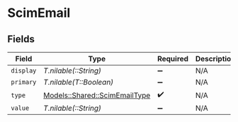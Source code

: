 # ScimEmail


## Fields

| Field                                                                 | Type                                                                  | Required                                                              | Description                                                           |
| --------------------------------------------------------------------- | --------------------------------------------------------------------- | --------------------------------------------------------------------- | --------------------------------------------------------------------- |
| `display`                                                             | *T.nilable(::String)*                                                 | :heavy_minus_sign:                                                    | N/A                                                                   |
| `primary`                                                             | *T.nilable(T::Boolean)*                                               | :heavy_minus_sign:                                                    | N/A                                                                   |
| `type`                                                                | [Models::Shared::ScimEmailType](../../models/shared/scimemailtype.md) | :heavy_check_mark:                                                    | N/A                                                                   |
| `value`                                                               | *T.nilable(::String)*                                                 | :heavy_minus_sign:                                                    | N/A                                                                   |